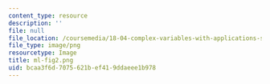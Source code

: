 ```yaml
---
content_type: resource
description: ''
file: null
file_location: /coursemedia/18-04-complex-variables-with-applications-spring-2018/bcaa3f6d7075621bef419ddaeee1b978_ml-fig2.png
file_type: image/png
resourcetype: Image
title: ml-fig2.png
uid: bcaa3f6d-7075-621b-ef41-9ddaeee1b978
---
```


